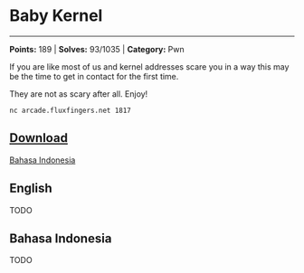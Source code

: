 # Baby Kernel
---
**Points:** 189 | **Solves:** 93/1035 | **Category:** Pwn

If you are like most of us and kernel addresses scare you in a way this may be the time to get in contact for the first time.

They are not as scary after all. Enjoy!

`nc arcade.fluxfingers.net 1817`

[Download](baby_kernel_3460960b6fc99f8a90fba7397b5e4c46.zip)
---

[Bahasa Indonesia](#bahasa-indonesia)

## English
TODO


## Bahasa Indonesia
TODO
